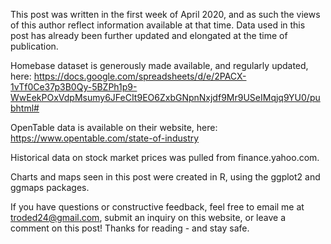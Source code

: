 This post was written in the first week of April 2020, and as such the views of this author reflect information available at that time. Data used in this post has already been further updated and elongated at the time of publication.

Homebase dataset is generously made available, and regularly updated, here: https://docs.google.com/spreadsheets/d/e/2PACX-1vTf0Ce37p3B0Qy-5BZPh1p9-WwEekPOxVdpMsumy6JFeCIt9EO6ZxbGNpnNxjdf9Mr9USeIMqjq9YU0/pubhtml#

OpenTable data is available on their website, here: https://www.opentable.com/state-of-industry

Historical data on stock market prices was pulled from finance.yahoo.com.

Charts and maps seen in this post were created in R, using the ggplot2 and ggmaps packages.

If you have questions or constructive feedback, feel free to email me at troded24@gmail.com, submit an inquiry on this website, or leave a comment on this post! Thanks for reading - and stay safe.
